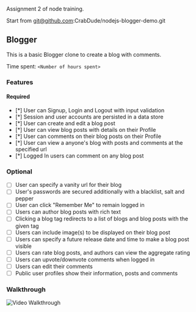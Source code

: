 Assignment 2 of node training.

Start from git@github.com:CrabDude/nodejs-blogger-demo.git

## Blogger

This is a basic Blogger clone to create a blog with comments.

Time spent: `<Number of hours spent>`

### Features

#### Required

- [*] User can Signup, Login and Logout with input validation
- [*] Session and user accounts are persisted in a data store
- [*] User can create and edit a blog post
- [*] User can view blog posts with details on their Profile
- [*] User can comments on their blog posts on their Profile
- [*] User can view a anyone's blog with posts and comments at the specified url
- [*] Logged In users can comment on any blog post

### Optional

- [ ] User can specify a vanity url for their blog 
- [ ] User's passwords are secured additionally with a blacklist, salt and pepper
- [ ] User can click "Remember Me" to remain logged in
- [ ] Users can author blog posts with rich text
- [ ] Clicking a blog tag redirects to a list of blogs and blog posts with the given tag
- [ ] Users can include image(s) to be displayed on their blog post
- [ ] Users can specify a future release date and time to make a blog post visible
- [ ] Users can rate blog posts, and authors can view the aggregate rating
- [ ] Users can upvote/downvote comments when logged in
- [ ] Users can edit their comments
- [ ] Public user profiles show their information, posts and comments

### Walkthrough

![Video Walkthrough](./assignment-2.gif)
